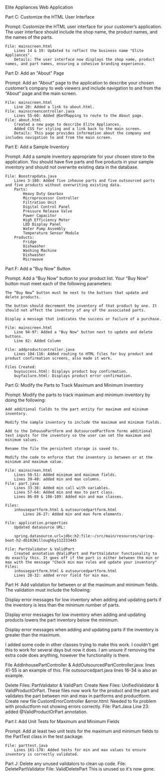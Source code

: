 Elite Appliances Web Application

Part C: Customize the HTML User Interface

Prompt: Customize the HTML user interface for your customer’s application. The user interface should include the shop name, the product names, and the names of the parts.

    File: mainscreen.html
        Lines 14 & 19: Updated to reflect the business name "Elite Appliances".
        Details: The user interface now displays the shop name, product names, and part names, ensuring a cohesive branding experience.
Part D: Add an "About" Page

Prompt: Add an “About” page to the application to describe your chosen customer’s company to web viewers and include navigation to and from the “About” page and the main screen.

    File: mainscreen.html
        Line 20: Added a link to about.html.
    File: mainscreencontroller.java
        Lines 55-60: Added @GetMapping to route to the About page.
    File: about.html
        Created a new page to describe Elite Appliances.
        Added CSS for styling and a link back to the main screen.
        Details: This page provides information about the company and includes navigation to and from the main screen.

Part E: Add a Sample Inventory

Prompt: Add a sample inventory appropriate for your chosen store to the application. You should have five parts and five products in your sample inventory and should not overwrite existing data in the database.

    File: Boostrapdata.java
        Lines 3-180: Added five inhouse parts and five outsourced parts and five products without overwriting existing data.
        Parts:
            Heavy Duty Gearbox
            Microprocessor Controller
            Filtration Unit
            Digital Control Panel
            Pressure Release Valve
            Power Capacitor
            High Efficiency Motor
            LED Display Panel
            Water Pump Assembly
            Temperature Sensor Module
        Products:
            Fridge
            Dishwasher
            Washing Machine
            Dishwasher
            Microwave

Part F: Add a "Buy Now" Button

Prompt: Add a “Buy Now” button to your product list. Your “Buy Now” button must meet each of the following parameters:

    The “Buy Now” button must be next to the buttons that update and delete products.

    The button should decrement the inventory of that product by one. It should not affect the inventory of any of the associated parts.

    Display a message that indicates the success or failure of a purchase.

    File: mainscreen.html
        Line 94-97: Added a "Buy Now" button next to update and delete buttons.
        Line 82: Added Column

    File: addproductcontroller.java
        Lines 104-116: Added routing to HTML files for buy product and product confirmation screens, also made it work.

    Files Created:
        buysuccess.html: Displays product buy confirmation.
        buyfailure.html: Displays product error confirmation.

Part G: Modify the Parts to Track Maximum and Minimum Inventory

Prompt: Modify the parts to track maximum and minimum inventory by doing the following:

    Add additional fields to the part entity for maximum and minimum inventory.

    Modify the sample inventory to include the maximum and minimum fields.

    Add to the InhousePartForm and OutsourcedPartForm forms additional text inputs for the inventory so the user can set the maximum and minimum values.

    Rename the file the persistent storage is saved to.

    Modify the code to enforce that the inventory is between or at the minimum and maximum value.

    File: mainscreen.html
        Lines 50-51: Added minimum and maximum fields.
        Lines 39-40: added min and max columns.
    File: part.java
        Lines 33-36: Added min call with variables.
        Lines 57-64: Added min and max to part class.
        Lines 86-89 & 106-109: Added min and max classes.

    Files:
        inhousepartform.html & outsourcedpartform.html
            Lines 26-27: Added min and max form elements.

    File: application.properties
        Updated datasource URL:

        spring.datasource.url=jdbc:h2:file:~/src/main/resources/spring-boot-h2-db102Willoughby112233445

    File: PartValidator & ValidPart
        Created annotation @ValidPart and PartValidator functionality to do exactly this. It goes off if the part is either between the min or max with the message "Check min max rules and update your inventory"
    Files:
        inhousepartform.html & outsourcedpartform.html
        Lines 28-32: added error field for min max.


Part H:
Add validation for between or at the maximum and minimum fields. The validation must include the following:

Display error messages for low inventory when adding and updating parts if the inventory is less than the minimum number of parts.

Display error messages for low inventory when adding and updating products lowers the part inventory below the minimum.

Display error messages when adding and updating parts if the inventory is greater than the maximum.

I added some code in other classes trying to make this work. I couldn't get this to work for several days but now it does. I am unsure if removing the extra code does anything, however the functionality is there.

File AddInhousePartController & AddOutsourcedPartController.java: lines 41-55 is an example of this.
File outsourcedpart.java lines 16-34 is also an example.

Delete Files: PartValidator & ValidPart:
Create New Files: UnifiedValidator & ValidProductOrPart.
    These files now work for the product and the part and validates the part between min and max in partforms and productform.
Create new file CustomErrorController &error.html:
Needed to fix problem with productform not showing errors correctly.
File: Part.Java
Line 23: added @ValidProductOrPart annotation.

Part I: Add Unit Tests for Maximum and Minimum Fields

Prompt: Add at least two unit tests for the maximum and minimum fields to the PartTest class in the test package.

    File: parttest.java
        Lines 161-178: Added tests for min and max values to ensure inventory is correctly validated.

Part J: Delete any unused validators to clean up code.
    File: DeletePartValidator
    File: ValidDeletePart
        This is unused so it's now gone.
